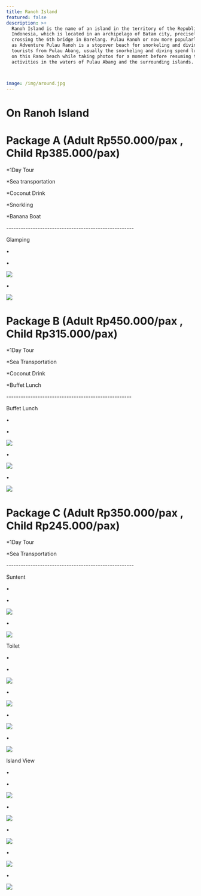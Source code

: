 ```yaml
---
title: Ranoh Island
featured: false
description: >+
  Ranoh Island is the name of an island in the territory of the Republic of
  Indonesia, which is located in an archipelago of Batam city, precisely
  crossing the 6th bridge in Barelang. Pulau Ranoh or now more popularly known
  as Adventure Pulau Ranoh is a stopover beach for snorkeling and diving
  tourists from Pulau Abang, usually the snorkeling and diving spend lunch time
  on this Rano beach while taking photos for a moment before resuming their
  activities in the waters of Pulau Abang and the surrounding islands.



image: /img/around.jpg
---
```

# On Ranoh Island

# Package A (Adult Rp550.000/pax , Child Rp385.000/pax)

\*1Day Tour

\*Sea transportation

\*Coconut Drink

\*Snorkling

\*Banana Boat

\-----------------------------------------------------

Glamping

•

•

![](/img/glamping.jpg)

•

![](/img/glampinggg.jpg)

# Package B (Adult Rp450.000/pax , Child Rp315.000/pax)

\*1Day Tour

\*Sea Transportation

\*Coconut Drink

\*Buffet Lunch

\----------------------------------------------------



Buffet Lunch

•

•

![](/img/buffet-lunch.jpg)

•

![](/img/tempat-makan.jpg)

•

![](/img/waiting.jpg)

# Package C (Adult Rp350.000/pax , Child Rp245.000/pax)

\*1Day Tour

\*Sea Transportation

\-----------------------------------------------------

Suntent

•

•

![](/img/suntent.jpg)

•

![](/img/suntent-ranoh.jpg)

Toilet

•

•

![](/img/wastafle.jpg)

•

![](/img/toilet-ground.jpg)

•

![](/img/toilettt.jpg)

•

![](/img/toilet.jpg)

Island View

•

•

![](/img/island.jpg)

•

![](/img/0813-7808-8585-get-to-know-adventure-pulau-ranoh-batam-island-closer.jpg)

•

![](/img/boot.jpg)

•

![](/img/jetsky.jpg)

•

![](/img/ranohj-island.jpg)

